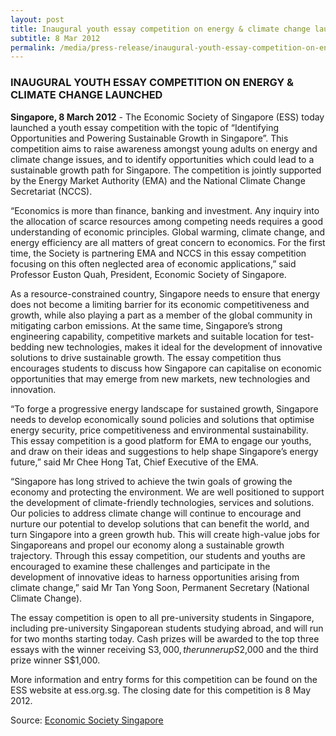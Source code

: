 ```yaml
---
layout: post
title: Inaugural youth essay competition on energy & climate change launched
subtitle: 8 Mar 2012
permalink: /media/press-release/inaugural-youth-essay-competition-on-energy-climate-change-launched
---
```

### INAUGURAL YOUTH ESSAY COMPETITION ON ENERGY & CLIMATE CHANGE LAUNCHED

**Singapore, 8 March 2012** - The Economic Society of Singapore (ESS) today launched a youth essay competition with the topic of “Identifying Opportunities and Powering Sustainable Growth in Singapore”. This competition aims to raise awareness amongst young adults on energy and climate change issues, and to identify opportunities which could lead to a sustainable growth path for Singapore. The competition is jointly supported by the Energy Market Authority (EMA) and the National Climate Change Secretariat (NCCS).

“Economics is more than finance, banking and investment. Any inquiry into the allocation of scarce resources among competing needs requires a good understanding of economic principles. Global warming, climate change, and energy efficiency are all matters of great concern to economics. For the first time, the Society is partnering EMA and NCCS in this essay competition focusing on this often neglected area of economic applications,” said Professor Euston Quah, President, Economic Society of Singapore.

As a resource-constrained country, Singapore needs to ensure that energy does not become a limiting barrier for its economic competitiveness and growth, while also playing a part as a member of the global community in mitigating carbon emissions. At the same time, Singapore’s strong engineering capability, competitive markets and suitable location for test-bedding new technologies, makes it ideal for the development of innovative solutions to drive sustainable growth. The essay competition thus encourages students to discuss how Singapore can capitalise on economic opportunities that may emerge from new markets, new technologies and innovation.

“To forge a progressive energy landscape for sustained growth, Singapore needs to develop economically sound policies and solutions that optimise energy security, price competitiveness and environmental sustainability. This essay competition is a good platform for EMA to engage our youths, and draw on their ideas and suggestions to help shape Singapore’s energy future,” said Mr Chee Hong Tat, Chief Executive of the EMA.

“Singapore has long strived to achieve the twin goals of growing the economy and protecting the environment. We are well positioned to support the development of climate-friendly technologies, services and solutions. Our policies to address climate change will continue to encourage and nurture our potential to develop solutions that can benefit the world, and turn Singapore into a green growth hub. This will create high-value jobs for Singaporeans and propel our economy along a sustainable growth trajectory. Through this essay competition, our students and youths are encouraged to examine these challenges and participate in the development of innovative ideas to harness opportunities arising from climate change,” said Mr Tan Yong Soon, Permanent Secretary (National Climate Change).

The essay competition is open to all pre-university students in Singapore, including pre-university Singaporean students studying abroad, and will run for two months starting today. Cash prizes will be awarded to the top three essays with the winner receiving S$3,000, the runner up S$2,000 and the third prize winner S$1,000.

More information and entry forms for this competition can be found on the ESS website at ess.org.sg.
The closing date for this competition is 8 May 2012.


Source: [<a href="http://www.ess.org.sg/Events/Competitions/2012-1.htm" target="_blank">Economic Society Singapore</a>](http://www.ess.org.sg/Events/Competitions/2012-1.htm)